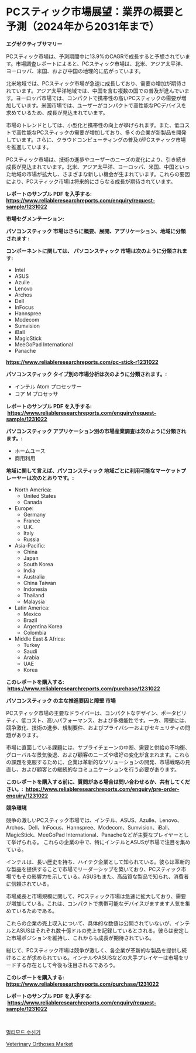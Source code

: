 <p><h1>PCスティック市場展望：業界の概要と予測（2024年から2031年まで）</h1></p><p><strong>エグゼクティブサマリー</strong></p>
<p><p>PCスティック市場は、予測期間中に13.9%のCAGRで成長すると予想されています。市場調査レポートによると、PCスティック市場は、北米、アジア太平洋、ヨーロッパ、米国、および中国の地理的に広がっています。 </p><p>北米地域では、PCスティック市場が急速に成長しており、需要の増加が期待されています。アジア太平洋地域では、中国を含む複数の国での普及が進んでいます。ヨーロッパ市場では、コンパクトで携帯性の高いPCスティックの需要が増加しています。米国市場では、ユーザーがコンパクトで高性能なPCデバイスを求めているため、成長が見込まれています。</p><p>市場のトレンドとしては、小型化と携帯性の向上が挙げられます。また、低コストで高性能なPCスティックの需要が増加しており、多くの企業が新製品を開発しています。さらに、クラウドコンピューティングの普及がPCスティック市場を推進しています。</p><p>PCスティック市場は、技術の進歩やユーザーのニーズの変化により、引き続き成長が見込まれています。北米、アジア太平洋、ヨーロッパ、米国、中国といった地域の市場が拡大し、さまざまな新しい機会が生まれています。これらの要因により、PCスティック市場は将来的にさらなる成長が期待されています。</p></p>
<p><strong>レポートのサンプル PDF を入手する: <a href="https://www.reliableresearchreports.com/enquiry/request-sample/1231022">https://www.reliableresearchreports.com/enquiry/request-sample/1231022</a></strong></p>
<p><strong>市場セグメンテーション:</strong></p>
<p><strong> パソコンスティック 市場はさらに概要、展開、アプリケーション、地域に分類されます :</strong></p>
<p><strong>コンポーネントに関しては、 パソコンスティック 市場は次のように分類されます: &nbsp;</strong></p>
<p><ul><li>Intel</li><li>ASUS</li><li>Azulle</li><li>Lenovo</li><li>Archos</li><li>Dell</li><li>InFocus</li><li>Hannspree</li><li>Modecom</li><li>Sumvision</li><li>iBall</li><li>MagicStick</li><li>MeeGoPad International</li><li>Panache</li></ul></p>
<p><strong><a href="https://www.reliableresearchreports.com/pc-stick-r1231022">https://www.reliableresearchreports.com/pc-stick-r1231022</a></strong></p>
<p><strong> パソコンスティック タイプ別の市場分析は次のように分類されます。:</strong></p>
<p><ul><li>インテル Atom プロセッサー</li><li>コア M プロセッサ</li></ul></p>
<p><strong>レポートのサンプル PDF を入手する: &nbsp;<a href="https://www.reliableresearchreports.com/enquiry/request-sample/1231022">https://www.reliableresearchreports.com/enquiry/request-sample/1231022</a></strong></p>
<p><strong> パソコンスティック アプリケーション別の市場産業調査は次のように分類されます。:</strong></p>
<p><ul><li>ホームユース</li><li>商用利用</li></ul></p>
<p><strong>地域に関して言えば、パソコンスティック 地域ごとに利用可能なマーケットプレーヤーは次のとおりです。:</strong></p>
<p><ul>
    <li>
        North America:
        <ul>
            <li>United States</li>
            <li>Canada</li>
        </ul>
    </li>
    <li>
        Europe:
        <ul>
            <li>Germany</li>
            <li>France</li>
            <li>U.K.</li>
            <li>Italy</li>
            <li>Russia</li>
        </ul>
    </li>
    <li>
        Asia-Pacific:
        <ul>
            <li>China</li>
            <li>Japan</li>
            <li>South Korea</li>
            <li>India</li>
            <li>Australia</li>
            <li>China Taiwan</li>
            <li>Indonesia</li>
            <li>Thailand</li>
            <li>Malaysia</li>
        </ul>
    </li>
    <li>
        Latin America:
        <ul>
            <li>Mexico</li>
            <li>Brazil</li>
            <li>Argentina Korea</li>
            <li>Colombia</li>
        </ul>
    </li>
    <li>
        Middle East & Africa:
        <ul>
            <li>Turkey</li>
            <li>Saudi</li>
            <li>Arabia</li>
            <li>UAE</li>
            <li>Korea</li>
        </ul>
    </li>
    </ul></p>
<p><strong>このレポートを購入する: &nbsp;<a href="https://www.reliableresearchreports.com/purchase/1231022">https://www.reliableresearchreports.com/purchase/1231022</a></strong></p>
<p><strong>パソコンスティック の主な推進要因と障壁 市場</strong></p>
<p><p>PCスティック市場の主要なドライバーは、コンパクトなデザイン、ポータビリティ、低コスト、高いパフォーマンス、および多機能性です。一方、障壁には、競争激化、技術の進歩、規制要件、およびプライバシーおよびセキュリティの問題があります。</p><p>市場に直面している課題には、サプライチェーンの中断、需要と供給の不均衡、グローバルな景気後退、および顧客のニーズや嗜好の変化が含まれます。これらの課題を克服するために、企業は革新的なソリューションの開発、市場戦略の見直し、および顧客との継続的なコミュニケーションを行う必要があります。</p></p>
<p><strong>このレポートを購入する前に、質問がある場合は問い合わせるか、共有してください。:&nbsp; <a href="https://www.reliableresearchreports.com/enquiry/pre-order-enquiry/1231022">https://www.reliableresearchreports.com/enquiry/pre-order-enquiry/1231022</a></strong></p>
<p><strong>競争環境</strong></p>
<p><p>競争の激しいPCスティック市場では、インテル、ASUS、Azulle、Lenovo、Archos、Dell、InFocus、Hannspree、Modecom、Sumvision、iBall、MagicStick、MeeGoPad International、Panacheなどが主要なプレイヤーとして挙げられる。 これらの企業の中で、特にインテルとASUSが市場で注目を集めている。</p><p>インテルは、長い歴史を持ち、ハイテク企業として知られている。彼らは革新的な製品を提供することで市場でリーダーシップを築いており、PCスティック市場でもその影響力を示している。ASUSもまた、高品質な製品で知られ、消費者に信頼されている。</p><p>市場成長と市場規模に関して、PCスティック市場は急速に拡大しており、需要が増加している。これは、コンパクトで携帯可能なデバイスがますます人気を集めているためである。</p><p>これらの企業の売上収入について、具体的な数値は公開されていないが、インテルとASUSはそれぞれ数十億ドルの売上を記録しているとされる。彼らは安定した市場ポジションを維持し、これからも成長が期待されている。</p><p>総じて、PCスティック市場は競争が激しく、各企業が革新的な製品を提供し続けることが求められている。インテルやASUSなどの大手プレイヤーは市場をリードする存在として今後も注目されるであろう。</p></p>
<p><strong>このレポートを購入する: &nbsp; <a href="https://www.reliableresearchreports.com/purchase/1231022">https://www.reliableresearchreports.com/purchase/1231022</a></strong></p>
<p><strong>レポートのサンプル PDF を入手する: &nbsp;<a href="https://www.reliableresearchreports.com/enquiry/request-sample/1231022">https://www.reliableresearchreports.com/enquiry/request-sample/1231022</a></strong><strong></strong></p>
<p>&nbsp;</p>
<p><p><a href="https://github.com/darrellockm3ytan895656/Market-Research-Report-List-1/blob/main/851983422193.md">멀티모드 수신기</a></p><p><a href="https://github.com/Sinjinluong3e0awx2m195k76/Market-Research-Report-List-2/blob/main/veterinary-orthoses-market.md">Veterinary Orthoses Market</a></p></p>